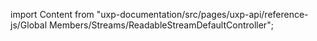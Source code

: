 
import Content from "uxp-documentation/src/pages/uxp-api/reference-js/Global Members/Streams/ReadableStreamDefaultController";

<Content query="product=xd"/>
